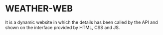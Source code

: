 # WEATHER-WEB
It is a dynamic website in which the details has been called by the API and shown on the interface provided by HTML, CSS and JS.
